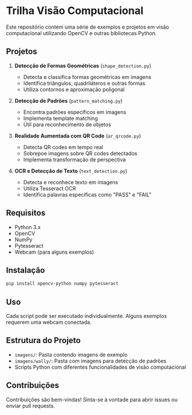# Trilha Visão Computacional

Este repositório contém uma série de exemplos e projetos em visão computacional utilizando OpenCV e outras bibliotecas Python.

## Projetos

1. **Detecção de Formas Geométricas** (`shape_detection.py`)
   - Detecta e classifica formas geométricas em imagens
   - Identifica triângulos, quadriláteros e outras formas
   - Utiliza contornos e aproximação poligonal

2. **Detecção de Padrões** (`pattern_matching.py`)
   - Encontra padrões específicos em imagens
   - Implementa template matching
   - Útil para reconhecimento de objetos

3. **Realidade Aumentada com QR Code** (`ar_qrcode.py`)
   - Detecta QR codes em tempo real
   - Sobrepoe imagens sobre QR codes detectados
   - Implementa transformação de perspectiva

4. **OCR e Detecção de Texto** (`text_detection.py`)
   - Detecta e reconhece texto em imagens
   - Utiliza Tesseract OCR
   - Identifica palavras específicas como "PASS" e "FAIL"

## Requisitos

- Python 3.x
- OpenCV
- NumPy
- Pytesseract
- Webcam (para alguns exemplos)

## Instalação

```bash
pip install opencv-python numpy pytesseract
```

## Uso

Cada script pode ser executado individualmente. Alguns exemplos requerem uma webcam conectada.

## Estrutura do Projeto

- `imagens/`: Pasta contendo imagens de exemplo
- `imagens/wally/`: Pasta com imagens para detecção de padrões
- Scripts Python com diferentes funcionalidades de visão computacional

## Contribuições

Contribuições são bem-vindas! Sinta-se à vontade para abrir issues ou enviar pull requests.
